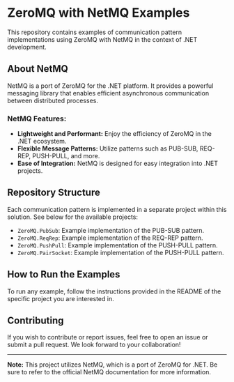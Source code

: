 # ZeroMQ with NetMQ Examples

This repository contains examples of communication pattern implementations using ZeroMQ with NetMQ in the context of .NET development.

## About NetMQ

NetMQ is a port of ZeroMQ for the .NET platform. It provides a powerful messaging library that enables efficient asynchronous communication between distributed processes.

### NetMQ Features:
- **Lightweight and Performant:** Enjoy the efficiency of ZeroMQ in the .NET ecosystem.
- **Flexible Message Patterns:** Utilize patterns such as PUB-SUB, REQ-REP, PUSH-PULL, and more.
- **Ease of Integration:** NetMQ is designed for easy integration into .NET projects.

## Repository Structure

Each communication pattern is implemented in a separate project within this solution. See below for the available projects:

- `ZeroMQ.PubSub`: Example implementation of the PUB-SUB pattern.
- `ZeroMQ.ReqRep`: Example implementation of the REQ-REP pattern.
- `ZeroMQ.PushPull`: Example implementation of the PUSH-PULL pattern.
- `ZeroMQ.PairSocket`: Example implementation of the PUSH-PULL pattern.

## How to Run the Examples

To run any example, follow the instructions provided in the README of the specific project you are interested in.

## Contributing

If you wish to contribute or report issues, feel free to open an issue or submit a pull request. We look forward to your collaboration!

---

**Note:** This project utilizes NetMQ, which is a port of ZeroMQ for .NET. Be sure to refer to the official NetMQ documentation for more information.
